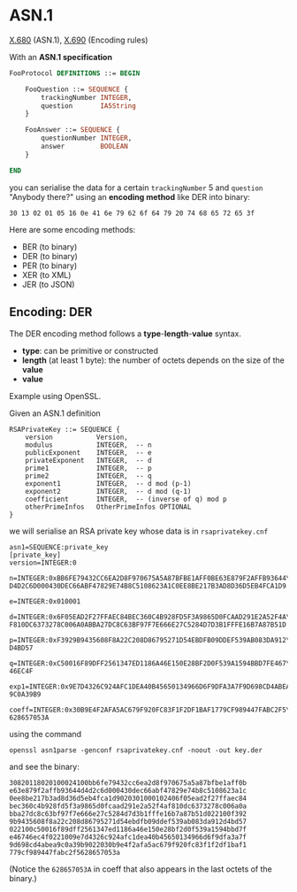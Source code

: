 # ASN.1

[X.680](http://www.itu.int/rec/T-REC-X.680/en) (ASN.1), [X.690](https://www.itu.int/rec/T-REC-X.690/en) (Encoding rules)

With an **ASN.1 specification**

```asn1
FooProtocol DEFINITIONS ::= BEGIN

    FooQuestion ::= SEQUENCE {
        trackingNumber INTEGER,
        question       IA5String
    }

    FooAnswer ::= SEQUENCE {
        questionNumber INTEGER,
        answer         BOOLEAN
    }

END
```

you can serialise the data for a certain `trackingNumber` 5 and `question` "Anybody there?" using an **encoding method** like DER into binary:

```
30 13 02 01 05 16 0e 41 6e 79 62 6f 64 79 20 74 68 65 72 65 3f
```

Here are some encoding methods:
* BER (to binary)
* DER (to binary)
* PER (to binary)
* XER (to XML)
* JER (to JSON)

## Encoding: DER

The DER encoding method follows a **type**-**length**-**value** syntax.

* **type**: can be primitive or constructed
* **length** (at least 1 byte): the number of octets depends on the size of the **value**
* **value**

Example using OpenSSL.

Given an ASN.1 definition

```
RSAPrivateKey ::= SEQUENCE {
    version           Version,
    modulus           INTEGER,  -- n
    publicExponent    INTEGER,  -- e
    privateExponent   INTEGER,  -- d
    prime1            INTEGER,  -- p
    prime2            INTEGER,  -- q
    exponent1         INTEGER,  -- d mod (p-1)
    exponent2         INTEGER,  -- d mod (q-1)
    coefficient       INTEGER,  -- (inverse of q) mod p
    otherPrimeInfos   OtherPrimeInfos OPTIONAL
}
```

we will serialise an RSA private key whose data is in `rsaprivatekey.cnf`

```
asn1=SEQUENCE:private_key
[private_key]
version=INTEGER:0

n=INTEGER:0xBB6FE79432CC6EA2D8F970675A5A87BFBE1AFF0BE63E879F2AFFB93644\
D4D2C6D000430DEC66ABF47829E74B8C5108623A1C0EE8BE217B3AD8D36D5EB4FCA1D9

e=INTEGER:0x010001

d=INTEGER:0x6F05EAD2F27FFAEC84BEC360C4B928FD5F3A9865D0FCAAD291E2A52F4A\
F810DC6373278C006A0ABBA27DC8C63BF97F7E666E27C5284D7D3B1FFFE16B7A87B51D

p=INTEGER:0xF3929B9435608F8A22C208D86795271D54EBDFB09DDEF539AB083DA912\
D4BD57

q=INTEGER:0xC50016F89DFF2561347ED1186A46E150E28BF2D0F539A1594BBD7FE467\
46EC4F

exp1=INTEGER:0x9E7D4326C924AFC1DEA40B45650134966D6F9DFA3A7F9D698CD4ABEA\
9C0A39B9

coeff=INTEGER:0x30B9E4F2AFA5AC679F920FC83F1F2DF1BAF1779CF989447FABC2F5\
628657053A
```

using the command

```
openssl asn1parse -genconf rsaprivatekey.cnf -noout -out key.der
```

and see the binary:

```
30820118020100024100bb6fe79432cc6ea2d8f970675a5a87bfbe1aff0b
e63e879f2affb93644d4d2c6d000430dec66abf47829e74b8c5108623a1c
0ee8be217b3ad8d36d5eb4fca1d9020301000102406f05ead2f27ffaec84
bec360c4b928fd5f3a9865d0fcaad291e2a52f4af810dc6373278c006a0a
bba27dc8c63bf97f7e666e27c5284d7d3b1fffe16b7a87b51d022100f392
9b9435608f8a22c208d86795271d54ebdfb09ddef539ab083da912d4bd57
022100c50016f89dff2561347ed1186a46e150e28bf2d0f539a1594bbd7f
e46746ec4f0221009e7d4326c924afc1dea40b45650134966d6f9dfa3a7f
9d698cd4abea9c0a39b9022030b9e4f2afa5ac679f920fc83f1f2df1baf1
779cf989447fabc2f5628657053a
```

(Notice the `628657053A` in coeff that also appears in the last octets of the binary.)
